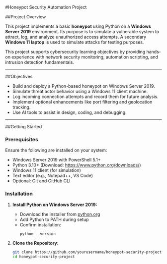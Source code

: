 #Honeypot Security Automation Project

##Project Overview

This project implements a basic **honeypot** using Python on a **Windows Server 2019** environment. Its purpose is to simulate a vulnerable system to attract, log, and analyze unauthorized access attempts. A secondary **Windows 11 laptop** is used to simulate attacks for testing purposes.

This project supports cybersecurity learning objectives by providing hands-on experience with network security monitoring, automation scripting, and intrusion detection fundamentals.

---

##Objectives

- Build and deploy a Python-based honeypot on Windows Server 2019.
- Simulate threat actor behavior using a Windows 11 client machine.
- Log incoming connection attempts and record them for future analysis.
- Implement optional enhancements like port filtering and geolocation tracking.
- Use AI tools to assist in design, coding, and debugging.

---

##Getting Started

### Prerequisites

Ensure the following are installed on your system:

- Windows Server 2019 with PowerShell 5.1+
- Python 3.10+ (Download: https://www.python.org/downloads/)
- Windows 11 client (for simulation)
- Text editor (e.g., Notepad++, VS Code)
- Optional: Git and GitHub CLI

### Installation

1. **Install Python on Windows Server 2019:**
   - Download the installer from [python.org](https://www.python.org/)
   - Add Python to PATH during setup
   - Confirm installation:
     ```powershell
     python --version
     ```

2. **Clone the Repository:**
   ```bash
   git clone https://github.com/yourusername/honeypot-security-project.git
   cd honeypot-security-project
